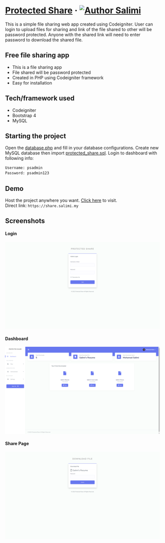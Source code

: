 # [Protected Share](https://share.salimi.my) &middot; [![Author Salimi](https://img.shields.io/badge/Author-Salimi-%3C%3E)](https://www.linkedin.com/in/mohamad-salimi/)
This is a simple file sharing web app created using Codeigniter. User can login to upload files for sharing and link of the file shared to other will be password protected. Anyone with the shared link will need to enter password to download the shared file.

## Free file sharing app
- This is a file sharing app
- File shared will be password protected
- Created in PHP using Codeigniter framework
- Easy for installation


## Tech/framework used
- Codeigniter
- Bootstrap 4
- MySQL

## Starting the project
Open the [database.php](/application/config/database.php) and fill in your database configurations. Create new MySQL database then import [protected_share.sql](/protected_share.sql). Login to dashboard with following info:

```bash
Username: psadmin
Password: psadmin123
```

## Demo
Host the project anywhere you want. [Click here](https://share.salimi.my) to visit.
<br>
Direct link: `https://share.salimi.my`


## Screenshots
#### Login
![Login](/screenshots/screenshot-1.png)

#### Dashboard
![Dashboard](/screenshots/screenshot-2.png)

#### Share Page
![Share Page](/screenshots/screenshot-3.png)
